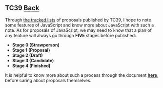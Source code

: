 ## TC39 [Back](../JavaScript.md)

Through [the tracked lists](https://github.com/tc39/proposals) of proposals published by TC39, I hope to note some features of JavaScript and know more about JavaScript with such a note. As for proposals of JavaScript, we may need to know that a plan of any feature will always go through **FIVE** stages before published:

- **Stage 0 (Strawperson)**
- **Stage 1 (Proposal)**
- **Stage 2 (Draft)**
- **Stage 3 (Candidate)**
- **Stage 4 (Finished)**

It is helpful to know more about such a process through the document [**here**](./process/process.md), before caring about proposals themselves.
